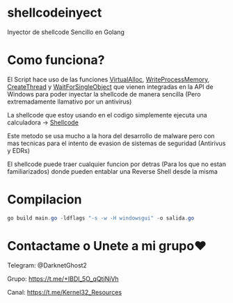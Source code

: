 # shellcodeinyect
Inyector de shellcode Sencillo en Golang

# Como funciona?
El Script hace uso de las funciones [VirtualAlloc](https://learn.microsoft.com/es-es/windows/win32/api/memoryapi/nf-memoryapi-virtualalloc), [WriteProcessMemory](https://learn.microsoft.com/en-us/windows/win32/api/memoryapi/nf-memoryapi-writeprocessmemory), [CreateThread](https://learn.microsoft.com/es-es/windows/win32/api/processthreadsapi/nf-processthreadsapi-createthread) y [WaitForSingleObject](https://learn.microsoft.com/en-us/windows/win32/api/synchapi/nf-synchapi-waitforsingleobject) que vienen integradas en la API de Windows para poder inyectar la shellcode de manera sencilla (Pero extremadamente llamativo por un antivirus)

La shellcode que estoy usando en el codigo simplemente ejecuta una calculadora -> [Shellcode](https://github.com/C-Sto/BananaPhone/blob/master/example/calcshellcode/main.go)

Este metodo se usa mucho a la hora del desarrollo de malware pero con mas tecnicas para el intento de evasion de sistemas de seguridad (Antirivus y EDRs)

El shellcode puede traer cualquier funcion por detras (Para los que no estan familiarizados) donde pueden entablar una Reverse Shell desde la misma

# Compilacion
```powershell
go build main.go -ldflags "-s -w -H windowsgui" -o salida.go
```

# Contactame o Unete a mi grupo♥

Telegram: @DarknetGhost2

Grupo: https://t.me/+IBDl_5O_qQtjNjVh

Canal: https://t.me/Kernel32_Resources



